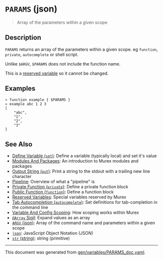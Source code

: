 # `PARAMS` (json)

> Array of the parameters within a given scope

## Description

`PARAMS` returns an array of the parameters within a given scope.
eg `function`, `private`, `autocomplete` or shell script.

Unlike `$ARGV`, `$PARAMS` does not include the function name.

This is a [reserved variable](/docs/user-guide/reserved-vars.md) so it cannot be changed.

## Examples

```
» function example { $PARAMS }
» example abc 1 2 3
[
    "abc",
    "1",
    "2",
    "3"
]
```

## See Also

* [Define Variable (`set`)](../commands/set.md):
  Define a variable (typically local) and set it's value
* [Modules And Packages](../user-guide/modules.md):
  An introduction to Murex modules and packages
* [Output String (`out`)](../commands/out.md):
  Print a string to the stdout with a trailing new line character
* [Pipeline](../user-guide/pipeline.md):
  Overview of what a "pipeline" is
* [Private Function (`private`)](../commands/private.md):
  Define a private function block
* [Public Function (`function`)](../commands/function.md):
  Define a function block
* [Reserved Variables](../user-guide/reserved-vars.md):
  Special variables reserved by Murex
* [Tab Autocompletion (`autocomplete`)](../commands/autocomplete.md):
  Set definitions for tab-completion in the command line
* [Variable And Config Scoping](../user-guide/scoping.md):
  How scoping works within Murex
* [`@Array` Sigil](../parser/array.md):
  Expand values as an array
* [`ARGV` (json)](../variables/argv.md):
  Array of the command name and parameters within a given scope
* [`json`](../types/json.md):
  JavaScript Object Notation (JSON)
* [`str` (string)](../types/str.md):
  string (primitive)

<hr/>

This document was generated from [gen/variables/PARAMS_doc.yaml](https://github.com/lmorg/murex/blob/master/gen/variables/PARAMS_doc.yaml).